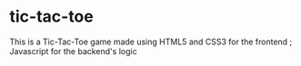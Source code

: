 # tic-tac-toe
This is a Tic-Tac-Toe game made using HTML5 and CSS3 for the frontend ; Javascript for the backend's logic
